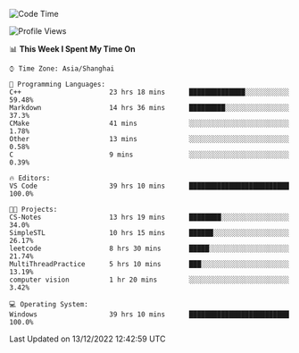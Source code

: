 <!--START_SECTION:waka-->
![Code Time](http://img.shields.io/badge/Code%20Time-459%20hrs%2038%20mins-blue)

![Profile Views](http://img.shields.io/badge/Profile%20Views-3-blue)

📊 **This Week I Spent My Time On** 

```text
⌚︎ Time Zone: Asia/Shanghai

💬 Programming Languages: 
C++                      23 hrs 18 mins      ██████████████░░░░░░░░░░░   59.48% 
Markdown                 14 hrs 36 mins      █████████░░░░░░░░░░░░░░░░   37.3% 
CMake                    41 mins             ░░░░░░░░░░░░░░░░░░░░░░░░░   1.78% 
Other                    13 mins             ░░░░░░░░░░░░░░░░░░░░░░░░░   0.58% 
C                        9 mins              ░░░░░░░░░░░░░░░░░░░░░░░░░   0.39%

🔥 Editors: 
VS Code                  39 hrs 10 mins      █████████████████████████   100.0%

🐱‍💻 Projects: 
CS-Notes                 13 hrs 19 mins      ████████░░░░░░░░░░░░░░░░░   34.0% 
SimpleSTL                10 hrs 15 mins      ██████░░░░░░░░░░░░░░░░░░░   26.17% 
leetcode                 8 hrs 30 mins       █████░░░░░░░░░░░░░░░░░░░░   21.74% 
MultiThreadPractice      5 hrs 10 mins       ███░░░░░░░░░░░░░░░░░░░░░░   13.19% 
computer vision          1 hr 20 mins        ░░░░░░░░░░░░░░░░░░░░░░░░░   3.42%

💻 Operating System: 
Windows                  39 hrs 10 mins      █████████████████████████   100.0%

```


 Last Updated on 13/12/2022 12:42:59 UTC
<!--END_SECTION:waka-->